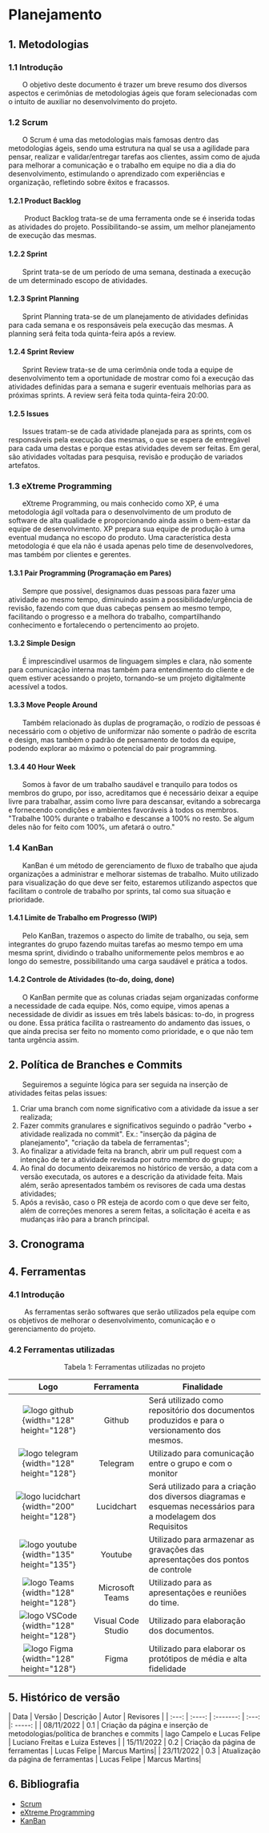 # Planejamento

## 1. Metodologias

### 1.1 Introdução

&emsp;&emsp;O objetivo deste documento é trazer um breve resumo dos diversos aspectos e cerimônias de metodologias ágeis que foram selecionadas com o intuito de auxiliar no desenvolvimento do projeto.

### 1.2 Scrum

&emsp;&emsp;O Scrum é uma das metodologias mais famosas dentro das metodologias ágeis, sendo uma estrutura na qual se usa a agilidade para pensar, realizar e validar/entregar tarefas aos clientes, assim como de ajuda para melhorar a comunicação e o trabalho em equipe no dia a dia do desenvolvimento, estimulando o aprendizado com experiências e organização, refletindo sobre êxitos e fracassos.

#### 1.2.1 Product Backlog

&emsp;&emsp; Product Backlog trata-se de uma ferramenta onde se é inserida todas as atividades do projeto. Possibilitando-se assim, um melhor planejamento de execução das mesmas.

#### 1.2.2 Sprint

&emsp;&emsp;Sprint trata-se de um período de uma semana, destinada a execução de um determinado escopo de atividades.

#### 1.2.3 Sprint Planning

&emsp;&emsp;Sprint Planning trata-se de um planejamento de atividades definidas para cada semana e os responsáveis pela execução das mesmas. A planning será feita toda quinta-feira após a review.

#### 1.2.4 Sprint Review

&emsp;&emsp;Sprint Review trata-se de uma cerimônia onde toda a equipe de desenvolvimento tem a oportunidade de mostrar como foi a execução das atividades definidas para a semana e sugerir eventuais melhorias para as próximas sprints. A review será feita toda quinta-feira 20:00.

#### 1.2.5 Issues

&emsp;&emsp;Issues tratam-se de cada atividade planejada para as sprints, com os responsáveis pela execução das mesmas, o que se espera de entregável para cada uma destas e porque estas atividades devem ser feitas. Em geral, são atividades voltadas para pesquisa, revisão e produção de variados artefatos.

### 1.3 eXtreme Programming

&emsp;&emsp;eXtreme Programming, ou mais conhecido como XP, é uma metodologia ágil voltada para o desenvolvimento de um produto de software de alta qualidade e proporcionando ainda assim o bem-estar da equipe de desenvolvimento. XP prepara sua equipe de produção à uma eventual mudança no escopo do produto. Uma característica desta metodologia é que ela não é usada apenas pelo time de desenvolvedores, mas também por clientes e gerentes.

#### 1.3.1 Pair Programming (Programação em Pares)

&emsp;&emsp;Sempre que possível, designamos duas pessoas para fazer uma atividade ao mesmo tempo, diminuindo assim a possibilidade/urgência de revisão, fazendo com que duas cabeças pensem ao mesmo tempo, facilitando o progresso e a melhora do trabalho, compartilhando conhecimento e fortalecendo o pertencimento ao projeto.

#### 1.3.2 Simple Design

&emsp;&emsp;É imprescindível usarmos de linguagem simples e clara, não somente para comunicação interna mas também para entendimento do cliente e de quem estiver acessando o projeto, tornando-se um projeto digitalmente acessível a todos.

#### 1.3.3 Move People Around

&emsp;&emsp;Também relacionado às duplas de programação, o rodízio de pessoas é necessário com o objetivo de uniformizar não somente o padrão de escrita e design, mas também o padrão de pensamento de todos da equipe, podendo explorar ao máximo o potencial do pair programming.

#### 1.3.4 40 Hour Week

&emsp;&emsp;Somos à favor de um trabalho saudável e tranquilo para todos os membros do grupo, por isso, acreditamos que é necessário deixar a equipe livre para trabalhar, assim como livre para descansar, evitando a sobrecarga e fornecendo condições e ambientes favoráveis à todos os membros. "Trabalhe 100% durante o trabalho e descanse a 100% no resto. Se algum deles não for feito com 100%, um afetará o outro."

### 1.4 KanBan

&emsp;&emsp;KanBan é um método de gerenciamento de fluxo de trabalho que ajuda organizações a administrar e melhorar sistemas de trabalho. Muito utilizado para visualização do que deve ser feito, estaremos utilizando aspectos que facilitam o controle de trabalho por sprints, tal como sua situação e prioridade.

#### 1.4.1 Limite de Trabalho em Progresso (WIP)

&emsp;&emsp;Pelo KanBan, trazemos o aspecto do limite de trabalho, ou seja, sem integrantes do grupo fazendo muitas tarefas ao mesmo tempo em uma mesma sprint, dividindo o trabalho uniformemente pelos membros e ao longo do semestre, possibilitando uma carga saudável e prática a todos.

#### 1.4.2 Controle de Atividades (to-do, doing, done)

&emsp;&emsp;O KanBan permite que as colunas criadas sejam organizadas conforme a necessidade de cada equipe. Nós, como equipe, vimos apenas a necessidade de dividir as issues em três labels básicas: to-do, in progress ou done. Essa prática facilita o rastreamento do andamento das issues, o que ainda precisa ser feito no momento como prioridade, e o que não tem tanta urgência assim.

## 2. Política de Branches e Commits

&emsp;&emsp;Seguiremos a seguinte lógica para ser seguida na inserção de atividades feitas pelas issues:

1. Criar uma branch com nome significativo com a atividade da issue a ser realizada;
2. Fazer commits granulares e significativos seguindo o padrão "verbo + atividade realizada no commit". Ex.: "inserção da página de planejamento", "criação da tabela de ferramentas";
3. Ao finalizar a atividade feita na branch, abrir um pull request com a intenção de ter a atividade revisada por outro membro do grupo;
4. Ao final do documento deixaremos no histórico de versão, a data com a versão executada, os autores e a descrição da atividade feita. Mais além, serão apresentados também os revisores de cada uma destas atividades;
5. Após a revisão, caso o PR esteja de acordo com o que deve ser feito, além de correções menores a serem feitas, a solicitação é aceita e as mudanças irão para a branch principal.

## 3. Cronograma

## 4. Ferramentas

### 4.1 Introdução
    
&emsp;&emsp; As ferramentas serão softwares que serão utilizados pela equipe com os objetivos de melhorar o desenvolvimento, comunicação e o gerenciamento do projeto. 

### 4.2 Ferramentas utilizadas

<div style="text-align: center">
<p>Tabela 1: Ferramentas utilizadas no projeto</p>
</div>

|                                       Logo                                        |     Ferramenta     | Finalidade                                                                                                  |
| :-------------------------------------------------------------------------------: | :----------------: | ----------------------------------------------------------------------------------------------------------- |
|     ![logo github](../assets/logos/github-logo.png){width="128" height="128"}     |       Github       | Será utilizado como repositório dos documentos produzidos e para o versionamento dos mesmos.                |
|   ![logo telegram](../assets/logos/telegram-logo.png){width="128" height="128"}   |      Telegram      | Utilizado para comunicação entre o grupo e com o monitor                                                    |
|   ![logo lucidchart](../assets/logos/lucid-logo.png){width="200" height="128"}    |     Lucidchart     | Será utilizado para a criação dos diversos diagramas e esquemas necessários para a modelagem dos Requisitos |
|      ![logo youtube](../assets/logos/youtube.png){width="135" height="135"}       |      Youtube       | Utilizado para armazenar as gravações das apresentações dos pontos de controle                              |
| ![logo Teams](../assets/logos/microsoft-teams-logo.png){width="128" height="128"} |  Microsoft Teams   | Utilizado para as apresentações e reuniões do time.                                                         |
|       ![logo VSCode](../assets/logos/VSCode.png){width="128" height="128"}        | Visual Code Studio | Utilizado para elaboração dos documentos.                                                                   |
|      ![logo Figma](../assets/logos/figma-logo.png){width="128" height="128"}      |       Figma        | Utilizado para elaborar os protótipos de média e alta fidelidade                                            |

## 5. Histórico de versão

| Data  | Versão | Descrição | Autor | Revisores |
| :---: | :----: | :-------: | :---: |: -----:    |
| 08/11/2022 | 0.1 | Criação da página e inserção de metodologias/política de branches e commits | Iago Campelo e Lucas Felipe | Luciano Freitas e Luiza Esteves |
| 15/11/2022 | 0.2 | Criação da página de ferramentas | Lucas Felipe | Marcus Martins|
| 23/11/2022 | 0.3 | Atualização da página de ferramentas | Lucas Felipe | Marcus Martins|
      

## 6. Bibliografia

- [Scrum](https://www.atlassian.com/br/agile/scrum)
- [eXtreme Programming](https://www.devmedia.com.br/extreme-programming-conceitos-e-praticas/1498#Programming)
- [KanBan](https://kanbanize.com/kanban-resources/getting-started/what-is-kanban)

